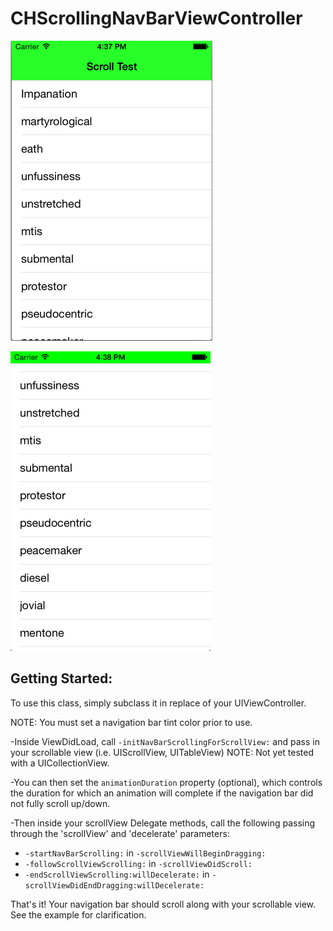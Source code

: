 CHScrollingNavBarViewController
===============================

![alt text](https://github.com/chetem/CHScrollingNavBarViewController/raw/master/Sample_Screenshots/Screen_shot_1.png "Screen Shot 1")

![alt text](https://github.com/chetem/CHScrollingNavBarViewController/raw/master/Sample_Screenshots/Screen_shot_2.png "Screen Shot 2")

Getting Started:
----------------

To use this class, simply subclass it in replace of your UIViewController. 

NOTE: You must set a navigation bar tint color prior to use. 

-Inside ViewDidLoad, call `-initNavBarScrollingForScrollView:` and pass in your scrollable view (i.e. UIScrollView, UITableView)
NOTE: Not yet tested with a UICollectionView. 

-You can then set the `animationDuration` property (optional), which controls the duration for which an animation will complete if the navigation bar did not fully scroll up/down. 

-Then inside your scrollView Delegate methods, call the following passing through the 'scrollView' and 'decelerate' parameters:
+ `-startNavBarScrolling:` in `-scrollViewWillBeginDragging:`
+ `-followScrollViewScrolling:` in `-scrollViewDidScroll:` 
+ `-endScrollViewScrolling:willDecelerate:` in `-scrollViewDidEndDragging:willDecelerate:` 

That's it! Your navigation bar should scroll along with your scrollable view. See the example for clarification.
